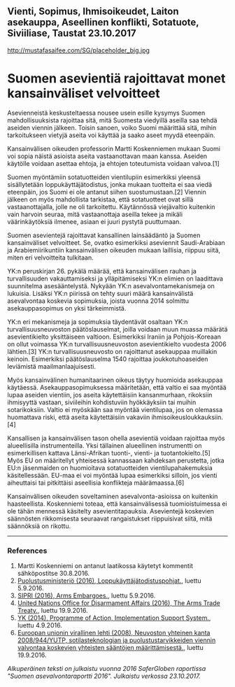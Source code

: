 Vienti, Sopimus, Ihmisoikeudet, Laiton asekauppa, Aseellinen konflikti, Sotatuote, Siviiliase, Taustat
23.10.2017
-
http://mustafasaifee.com/SG/placeholder_big.jpg


# Suomen asevientiä rajoittavat monet kansainväliset velvoitteet

Asevienneistä keskusteltaessa nousee usein esille kysymys Suomen mahdollisuuksista rajoittaa sitä, mitä Suomesta viedyillä aseilla saa tehdä aseiden viennin jälkeen. Toisin sanoen, voiko Suomi määrittää sitä, mihin tarkoitukseen vietyjä aseita voi käyttää ja saako aseet myydä eteenpäin.

Kansainvälisen oikeuden professorin Martti Koskenniemen mukaan Suomi voi sopia näistä asioista aseita vastaanottavan maan kanssa. Aseiden käytölle voidaan asettaa ehtoja, ja ehtojen toteutumista voidaan valvoa.[1]

Suomen myöntämiin sotatuotteiden vientilupiin esimerkiksi yleensä sisällytetään loppukäyttäjätodistus, jonka mukaan tuotteita ei saa viedä eteenpäin, jos Suomi ei ole antanut siihen suostumustaan.[2] Viennin jälkeen on myös mahdollista tarkistaa, että sotatuotteet ovat sillä vastaanottajalla, jolle ne oli tarkoitettu. Käytännössä viejävaltio kuitenkin vain harvoin seuraa, mitä vastaanottaja aseilla tekee ja mikäli väärinkäytöksiä ilmenee, asiaan ei juuri pystytä puuttumaan.

Suomen asevientejä rajoittavat kansallinen lainsäädäntö ja Suomen kansainväliset velvoitteet. Se, ovatko esimerkiksi aseviennit Saudi-Arabiaan ja Arabiemiirikuntiin kansainvälisen oikeuden mukaan laillisia, riippuu siitä, miten eri velvoitteita tulkitaan.

YK:n peruskirjan 26. pykälä määrää, että kansainvälisen rauhan ja turvallisuuden vakauttamiseksi ja ylläpitämiseksi YK:n elimien on laadittava suunnitelma asesääntelystä. Nykyään YK:n asevalvontamekanismeja on lukuisia. Lisäksi YK:n piirissä on tehty suuri määrä kansainvälistä asevalvontaa koskevia sopimuksia, joista vuonna 2014 solmittu asekauppasopimus on yksi tärkeimmistä.

YK:n eri mekanismeja ja sopimuksia täydentävät osaltaan YK:n turvallisuusneuvoston päätöslauselmat, joilla voidaan muun muassa määrätä asevientikielto yksittäiseen valtioon. Esimerkiksi Iraniin ja Pohjois-Koreaan on ollut voimassa YK:n turvallisuusneuvoston asevientikielto vuodesta 2006 lähtien.[3] YK:n turvallisuusneuvosto on rajoittanut asekauppaa muillakin keinoin. Esimerkiksi päätöslauselma 1540 rajoittaa joukkotuhoaseiden leviämistä maailmanlaajuisesti.

Myös kansainvälinen humanitaarinen oikeus täytyy huomioida asekauppaa käytäessä. Asekauppasopimuksessa määritetään, että valtio ei saa myöntää lupaa aseiden vientiin, jos aseita käytettäisiin kansanmurhaan, rikoksiin ihmisyyttä vastaan, siviileihin kohdistuviin hyökkäyksiin tai muihin sotarikoksiin. Valtio ei myöskään saa myöntää vientilupaa, jos on olemassa huomattava riski, että aseita käytettäisiin vakaviin ihmisoikeusloukkauksiin.[4]

Kansallisen ja kansainvälisen tason ohella asevientiä voidaan rajoittaa myös alueellisilla instrumenteilla. Yksi tällainen alueellinen instrumentti on esimerkillisen kattava Länsi-Afrikan tuonti-, vienti- ja tuotantokielto.[5] Myös EU on määritellyt yhteisessä kannassaan kahdeksan perustetta, jotka EU:n jäsenmaiden on huomioitava sotatuotteiden vientilupahakemuksia käsitellessään. EU-maa ei voi myöntää lupaa esimerkiksi silloin, jos vienti aiheuttaisi tai pitkittäisi aseellisia konflikteja määrämaassa.[6]

Kansainvälisen oikeuden soveltaminen asevalvonta-asioissa on kuitenkin haasteellista. Koskenniemi toteaa, että kansainvälisessä tuomioistuimessa ei ole tähän mennessä käsitelty asevientitapauksia. Asevientejä koskevien säännösten rikkomisesta seuraavat rangaistukset riippuisivat siitä, mitä säännöksiä on rikottu.

***

### References

1. Martti Koskenniemi on antanut laatikossa käytetyt kommentit sähköpostitse 30.8.2016.
2. [Puolustusministeriö (2016), Loppukäyttäjätodistuspohjat.](http://www.defmin.fi/tehtavat_ja_toiminta/puolustushallinnon_voimavarat/puolustustarvikkeiden_vienti_siirto_kauttakuljetus_ja_valitys/lomakkeet/loppukayttajatodistuspohjat), luettu 5.9.2016.
3. [SIPRI (2016), Arms Embargoes.](https://sipri.org/databases/embargoes), luettu 5.9.2016.
4. [United Nations Office for Disarmament Affairs (2016), The Arms Trade Treaty.](https://unoda-web.s3-accelerate.amazonaws.com/wp-content/uploads/2013/06/English7.pdf), luettu 19.9.2016.
5. [YK (2014), Programme of Action, Implementation Support System.](http://www.poa-iss.org/RegionalOrganizations/7.aspx), luettu 4.9.2016.
6. [Euroopan unionin virallinen lehti (2008), Neuvoston yhteinen kanta 2008/944/YUTP, sotilasteknologian ja puolustustarvikkeiden viennin valvontaa koskevien yhteisten sääntöjen määrittämisestä.](http://eur-lex.europa.eu/legal-content/FI/TXT/PDF/?uri=CELEX:32008E0944&from=FI), luettu 19.9.2016.

*Alkuperäinen teksti on julkaistu vuonna 2016 SaferGloben raportissa "Suomen asevalvontaraportti 2016".
Julkaistu verkossa 23.10.2017.*
